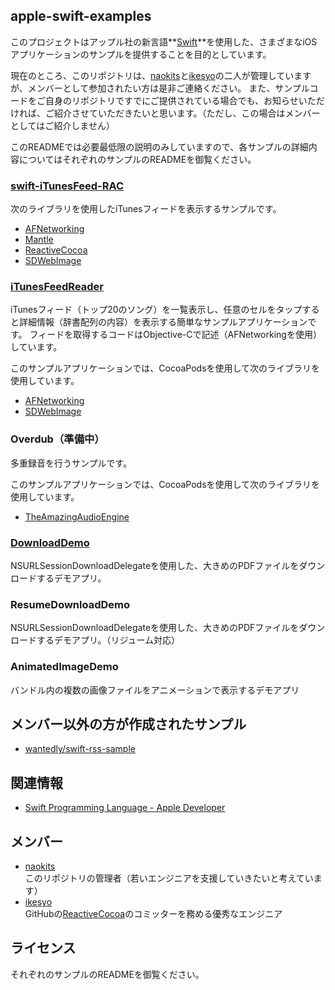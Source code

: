 ## apple-swift-examples


このプロジェクトはアップル社の新言語**[Swift]**を使用した、さまざまなiOSアプリケーションのサンプルを提供することを目的としています。

現在のところ、このリポジトリは、[naokits]と[ikesyo]の二人が管理していますが、メンバーとして参加されたい方は是非ご連絡ください。
また、サンプルコードをご自身のリポジトリですでにご提供されている場合でも、お知らせいただければ、ご紹介させていただきたいと思います。（ただし、この場合はメンバーとしてはご紹介しません）

このREADMEでは必要最低限の説明のみしていますので、各サンプルの詳細内容についてはそれぞれのサンプルのREADMEを御覧ください。


### [swift-iTunesFeed-RAC](https://github.com/naokits/apple-swift-examples/tree/master/swift-iTunesFeed-RAC)

次のライブラリを使用したiTunesフィードを表示するサンプルです。

* [AFNetworking]
* [Mantle]
* [ReactiveCocoa]
* [SDWebImage]


### [iTunesFeedReader](https://github.com/naokits/apple-swift-examples/tree/master/iTunesFeedReader)

iTunesフィード（トップ20のソング）を一覧表示し、任意のセルをタップすると詳細情報（辞書配列の内容）を表示する簡単なサンプルアプリケーションです。
フィードを取得するコードはObjective-Cで記述（AFNetworkingを使用）しています。

このサンプルアプリケーションでは、CocoaPodsを使用して次のライブラリを使用しています。

* [AFNetworking]
* [SDWebImage]

### Overdub（準備中）

多重録音を行うサンプルです。

このサンプルアプリケーションでは、CocoaPodsを使用して次のライブラリを使用しています。

* [TheAmazingAudioEngine]

### [DownloadDemo](https://github.com/naokits/apple-swift-examples/tree/master/DownloadDemo)

NSURLSessionDownloadDelegateを使用した、大きめのPDFファイルをダウンロードするデモアプリ。


### ResumeDownloadDemo

NSURLSessionDownloadDelegateを使用した、大きめのPDFファイルをダウンロードするデモアプリ。（リジューム対応）

### AnimatedImageDemo

バンドル内の複数の画像ファイルをアニメーションで表示するデモアプリ

## メンバー以外の方が作成されたサンプル

* [wantedly/swift-rss-sample](https://github.com/wantedly/swift-rss-sample)


## 関連情報

* [Swift Programming Language - Apple Developer](https://developer.apple.com/swift/)

## メンバー

* [naokits]  
    このリポジトリの管理者（若いエンジニアを支援していきたいと考えています）
* [ikesyo]  
    GitHubの[ReactiveCocoa]のコミッターを務める優秀なエンジニア


## ライセンス

それぞれのサンプルのREADMEを御覧ください。


[ikesyo]: https://github.com/ikesyo
[naokits]: https://github.com/naokits

[Swift]: https://developer.apple.com/swift/

[AFNetworking]: https://github.com/AFNetworking/AFNetworking
[SDWebImage]: https://github.com/rs/SDWebImage
[ReactiveCocoa]: https://github.com/ReactiveCocoa/ReactiveCocoa
[Mantle]: https://github.com/Mantle/Mantle
[TheAmazingAudioEngine]: https://github.com/TheAmazingAudioEngine/TheAmazingAudioEngine
